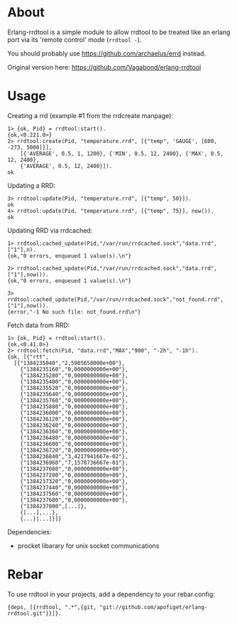 About
=====

Erlang-rrdtool is a simple module to allow rrdtool to be treated like an erlang
port via its 'remote control' mode (`rrdtool -`).

You should probably use https://github.com/archaelus/errd instead.

Original version here:
https://github.com/Vagabond/erlang-rrdtool

Usage
=====

Creating a rrd (example #1 from the rrdcreate manpage):

    1> {ok, Pid} = rrdtool:start().
    {ok,<0.221.0>}
    2> rrdtool:create(Pid, "temperature.rrd", [{"temp", 'GAUGE', [600, -273, 5000]}],
        [{'AVERAGE', 0.5, 1, 1200}, {'MIN', 0.5, 12, 2400}, {'MAX', 0.5, 12, 2400},
        {'AVERAGE', 0.5, 12, 2400}]).
    ok

Updating a RRD:

    3> rrdtool:update(Pid, "temperature.rrd", [{"temp", 50}]).
    ok
    4> rrdtool:update(Pid, "temperature.rrd", [{"temp", 75}], now()).
    ok

Updating RRD via rrdcached:

    1> rrdtool:cached_update(Pid,"/var/run/rrdcached.sock","data.rrd",["1"],n).
    {ok,"0 errors, enqueued 1 value(s).\n"}

    2> rrdtool:cached_update(Pid,"/var/run/rrdcached.sock","data.rrd",["1"],now()).
    {ok,"0 errors, enqueued 1 value(s).\n"}

    3> rrdtool:cached_update(Pid,"/var/run/rrdcached.sock","not_found.rrd",["1"],now()).
    {error,"-1 No such file: not_found.rrd\n"}

Fetch data from RRD:

    1> {ok, Pid} = rrdtool:start().
    {ok,<0.41.0>}
    2> rrdtool:fetch(Pid, "data.rrd","MAX","900", "-2h", "-1h").
    {ok, [{"rtt",
      [{"1384235040","2,5905658000e+00"},
        {"1384235160","0,0000000000e+00"},
        {"1384235280","0,0000000000e+00"},
        {"1384235400","0,0000000000e+00"},
        {"1384235520","0,0000000000e+00"},
        {"1384235640","0,0000000000e+00"},
        {"1384235760","0,0000000000e+00"},
        {"1384235880","0,0000000000e+00"},
        {"1384236000","0,0000000000e+00"},
        {"1384236120","0,0000000000e+00"},
        {"1384236240","0,0000000000e+00"},
        {"1384236360","0,0000000000e+00"},
        {"1384236480","0,0000000000e+00"},
        {"1384236600","0,0000000000e+00"},
        {"1384236720","0,0000000000e+00"},
        {"1384236840","3,4217941667e-02"},
        {"1384236960","7,1578736667e-01"},
        {"1384237080","0,0000000000e+00"},
        {"1384237200","0,0000000000e+00"},
        {"1384237320","0,0000000000e+00"},
        {"1384237440","0,0000000000e+00"},
        {"1384237560","0,0000000000e+00"},
        {"1384237680","0,0000000000e+00"},
        {"1384237800",[...]},
        {[...],...},
        {...}|...]}]}

Dependencies:

* procket libarary for unix socket communications


Rebar
=====

To use rrdtool in your projects, add a dependency to your rebar.config:

    {deps, [{rrdtool, ".*",{git, "git://github.com/apofiget/erlang-rrdtool.git"}}]}.
